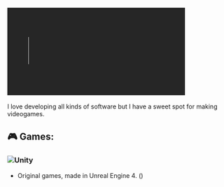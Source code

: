 ![Welcome](./Assets/Welcome.gif)

I love developing all kinds of software but I have a sweet spot for making videogames.

## 🎮 Games:
### ![Unity](https://img.shields.io/badge/-Unity-grey?style=for-the-badge&logo=unity)
- Original games, made in Unreal Engine 4. ()
